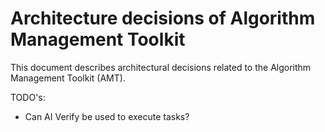 # Architecture decisions of Algorithm Management Toolkit

This document describes architectural decisions related to the Algorithm Management Toolkit (AMT).

TODO's:

-   Can AI Verify be used to execute tasks?
